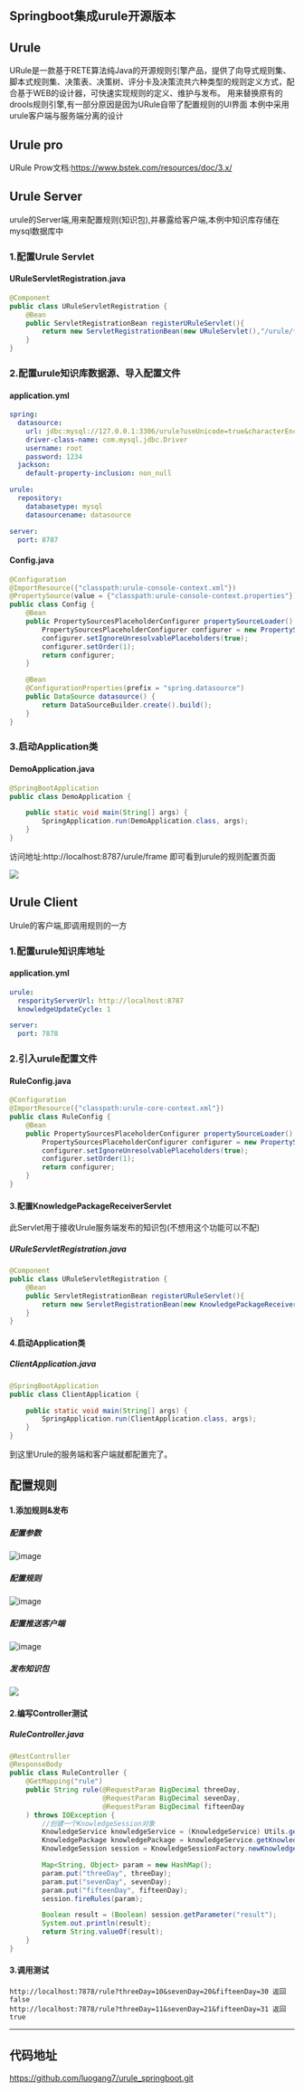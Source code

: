 Springboot集成urule开源版本
-------------------
## Urule
URule是一款基于RETE算法纯Java的开源规则引擎产品，提供了向导式规则集、脚本式规则集、决策表、决策树、评分卡及决策流共六种类型的规则定义方式，配合基于WEB的设计器，可快速实现规则的定义、维护与发布。
用来替换原有的drools规则引擎,有一部分原因是因为URule自带了配置规则的UI界面
本例中采用urule客户端与服务端分离的设计
## Urule pro
URule Prow文档:https://www.bstek.com/resources/doc/3.x/
## Urule Server
urule的Server端,用来配置规则(知识包),并暴露给客户端,本例中知识库存储在mysql数据库中

### 1.配置Urule Servlet
#### URuleServletRegistration.java
```java
@Component
public class URuleServletRegistration {
	@Bean
	public ServletRegistrationBean registerURuleServlet(){
		return new ServletRegistrationBean(new URuleServlet(),"/urule/*");
	}
} 
```
### 2.配置urule知识库数据源、导入配置文件
#### application.yml
```yml
spring:
  datasource:
    url: jdbc:mysql://127.0.0.1:3306/urule?useUnicode=true&characterEncoding=utf-8
    driver-class-name: com.mysql.jdbc.Driver
    username: root
    password: 1234
  jackson:
    default-property-inclusion: non_null

urule:
  repository:
    databasetype: mysql
    datasourcename: datasource

server:
  port: 8787
```
#### Config.java
```java
@Configuration
@ImportResource({"classpath:urule-console-context.xml"})
@PropertySource(value = {"classpath:urule-console-context.properties"})
public class Config {
    @Bean
    public PropertySourcesPlaceholderConfigurer propertySourceLoader() {
        PropertySourcesPlaceholderConfigurer configurer = new PropertySourcesPlaceholderConfigurer();
        configurer.setIgnoreUnresolvablePlaceholders(true);
        configurer.setOrder(1);
        return configurer;
    }

    @Bean
    @ConfigurationProperties(prefix = "spring.datasource")
    public DataSource datasource() {
        return DataSourceBuilder.create().build();
    }
}
```
### 3.启动Application类
#### DemoApplication.java
```java
@SpringBootApplication
public class DemoApplication {

    public static void main(String[] args) {
        SpringApplication.run(DemoApplication.class, args);
    }
}

```
访问地址:http://localhost:8787/urule/frame 即可看到urule的规则配置页面

![](https://raw.githubusercontent.com/worstEzreal/mdpic/master/1.png)

## Urule Client
Urule的客户端,即调用规则的一方

### 1.配置urule知识库地址
#### application.yml
```yml
urule:
  resporityServerUrl: http://localhost:8787
  knowledgeUpdateCycle: 1

server:
  port: 7878
```

### 2.引入urule配置文件
#### RuleConfig.java
```java
@Configuration
@ImportResource({"classpath:urule-core-context.xml"})
public class RuleConfig {
    @Bean
    public PropertySourcesPlaceholderConfigurer propertySourceLoader() {
        PropertySourcesPlaceholderConfigurer configurer = new PropertySourcesPlaceholderConfigurer();
        configurer.setIgnoreUnresolvablePlaceholders(true);
        configurer.setOrder(1);
        return configurer;
    }
}
```

#### 3.配置KnowledgePackageReceiverServlet

此Servlet用于接收Urule服务端发布的知识包(不想用这个功能可以不配)

##### URuleServletRegistration.java
```java
@Component
public class URuleServletRegistration {
	@Bean
	public ServletRegistrationBean registerURuleServlet(){
		return new ServletRegistrationBean(new KnowledgePackageReceiverServlet(),"/knowledgepackagereceiver");
	}
}
```

#### 4.启动Application类
##### ClientApplication.java
```java
@SpringBootApplication
public class ClientApplication {

    public static void main(String[] args) {
        SpringApplication.run(ClientApplication.class, args);
    }
}

```

到这里Urule的服务端和客户端就都配置完了。

## 配置规则


#### 1.添加规则&发布

##### 配置参数
![image](https://raw.githubusercontent.com/luogang7/file/main/Snipaste_2023-04-20_12-16-17.png?token=GHSAT0AAAAAACBUQ25P56SLW2DHVSE3DZZEZCAXU3Q)
##### 配置规则
![image](https://raw.githubusercontent.com/luogang7/file/main/Snipaste_2023-04-20_12-14-15.png?token=GHSAT0AAAAAACBUQ25P4ZUPE5J2YCOM74FCZCAXWPQ)

##### 配置推送客户端
![image](https://raw.githubusercontent.com/luogang7/file/main/Snipaste_2023-04-20_12-15-05.png?token=GHSAT0AAAAAACBUQ25P5HQWNT6GVQBNZAPMZCAXV7Q)

##### 发布知识包
![](https://raw.githubusercontent.com/luogang7/file/main/Snipaste_2023-04-20_12-15-59.png?token=GHSAT0AAAAAACBUQ25OP6JQDFVZAUXE6GL4ZCAXVRQ)

#### 2.编写Controller测试
##### RuleController.java
```java
@RestController
@ResponseBody
public class RuleController {
    @GetMapping("rule")
    public String rule(@RequestParam BigDecimal threeDay,
                       @RequestParam BigDecimal sevenDay,
                       @RequestParam BigDecimal fifteenDay
    ) throws IOException {
        //创建一个KnowledgeSession对象
        KnowledgeService knowledgeService = (KnowledgeService) Utils.getApplicationContext().getBean(KnowledgeService.BEAN_ID);
        KnowledgePackage knowledgePackage = knowledgeService.getKnowledge("aaa/bag");
        KnowledgeSession session = KnowledgeSessionFactory.newKnowledgeSession(knowledgePackage);

        Map<String, Object> param = new HashMap();
        param.put("threeDay", threeDay);
        param.put("sevenDay", sevenDay);
        param.put("fifteenDay", fifteenDay);
        session.fireRules(param);

        Boolean result = (Boolean) session.getParameter("result");
        System.out.println(result);
        return String.valueOf(result);
    }
}

```

#### 3.调用测试
```
http://localhost:7878/rule?threeDay=10&sevenDay=20&fifteenDay=30 返回false
http://localhost:7878/rule?threeDay=11&sevenDay=21&fifteenDay=31 返回true
```
-------------------
## 代码地址
https://github.com/luogang7/urule_springboot.git